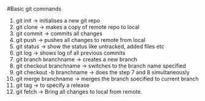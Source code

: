 #Basic git commands
 
1. git init -> initialises a new git repo
2. git clone -> makes a copy of remote repo to local
3. git commit -> commits all changes
4. git push  -> pushes all changes to remote from local
5. git status -> show the status like untracked, added files etc
6. git log -> shows log of all previous commits
7. git branch branchname -> creates a new branch
8. git checkout branchname -> switches to the branch name specified
9. git checkout -b branchname -> does the step 7 and 8 simultaneously
10. git merge branchname -> merges the branch soecified to current branch
11. git tag -> to specify a release 
12. git fetch -> Bring all changes to local from remote.